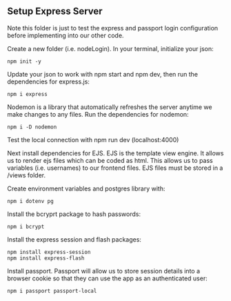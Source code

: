 ## Setup Express Server

Note this folder is just to test the express and passport login configuration before implementing into our other code.

Create a new folder (i.e. nodeLogin). In your terminal, initialize your json:

```pwsh
npm init -y
```

Update your json to work with npm start and npm dev, then run the dependencies
for express.js:

```pwsh
npm i express
```

Nodemon is a library that automatically refreshes the server anytime we make
changes to any files. Run the dependencies for nodemon:

```pwsh
npm i -D nodemon
```

Test the local connection with npm run dev (localhost:4000)

Next install dependencies for EJS. EJS is the template view engine. It allows us
to render ejs files which can be coded as html. This allows us to pass variables
(i.e. usernames) to our frontend files. EJS files must be stored in a /views
folder.

Create environment variables and postgres library with:

```pwsh
npm i dotenv pg
```

Install the bcryprt package to hash passwords:

```pwsh
npm i bcrypt
```

Install the express session and flash packages:

```pwsh
npm install express-session
npm install express-flash
```

Install passport. Passport will allow us to store session details into a browser
cookie so that they can use the app as an authenticated user:

```pwsh
npm i passport passport-local
```
